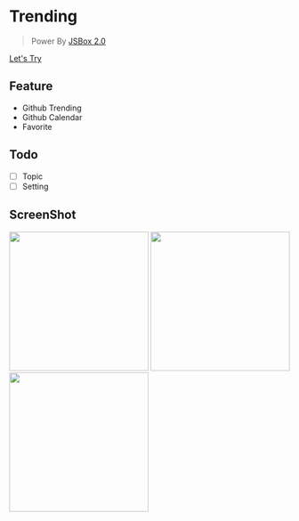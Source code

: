 # Trending

> Power By [JSBox 2.0](https://itunes.apple.com/cn/app/id1312014438)

[Let's Try](https://xteko.com/redir?name=Trending&url=http://q659q2a7i.bkt.clouddn.com/Trending-2.0.6.zip)

## Feature

- Github Trending
- Github Calendar
- Favorite

## Todo 

- [ ] Topic
- [ ] Setting

## ScreenShot

<img src="http://q659q2a7i.bkt.clouddn.com/2.0.6/1.PNG" width="250"/>
<img src="http://q659q2a7i.bkt.clouddn.com/2.0.6/2.PNG" width="250"/>
<img src="http://q659q2a7i.bkt.clouddn.com/2.0.6/3.PNG" width="250"/>
